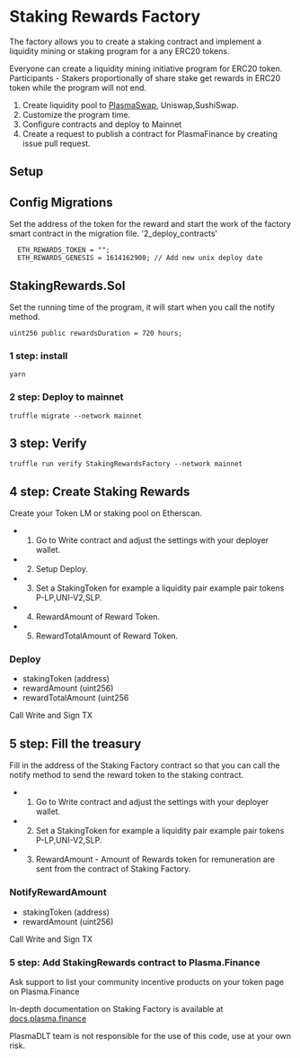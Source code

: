# Staking Rewards Factory 


The factory allows you to create a staking contract and implement a liquidity mining or staking program for a any ERC20 tokens.

Everyone can create a liquidity mining initiative program for ERC20 token. Participants - Stakers proportionally of share stake get rewards in  ERC20 token while the program will not end.

1. Create liquidity pool to [PlasmaSwap](https://apy.plasma.finance/liquidity-pools/add), Uniswap,SushiSwap. 
2. Customize the program time. 
3. Configure contracts and deploy to Mainnet
4. Create a request to publish a contract for PlasmaFinance by creating issue pull request. 

## Setup 

## Config Migrations 
Set the address of the token for the reward and start the work of the factory smart contract in the migration file. 
 '2_deploy_contracts'

```
  ETH_REWARDS_TOKEN = "";
  ETH_REWARDS_GENESIS = 1614162900; // Add new unix deploy date
```
## StakingRewards.Sol
Set the running time of the program, it will start when you call the notify method. 
 ```
 uint256 public rewardsDuration = 720 hours;
 ```

### 1 step: install 
```
yarn 
```
### 2 step: Deploy to mainnet 
```
truffle migrate --network mainnet
```
## 3 step: Verify
```
truffle run verify StakingRewardsFactory --network mainnet
```

## 4 step: Create Staking Rewards 
Create your Token LM or staking pool on Etherscan. 

- 1. Go to Write contract and adjust the settings with your deployer wallet. 
- 2. Setup Deploy.
- 3. Set a StakingToken for example a liquidity pair example pair tokens P-LP,UNI-V2,SLP.
- 4. RewardAmount of Reward Token. 
- 5. RewardTotalAmount of Reward Token.


 ### Deploy 

- stakingToken (address)
- rewardAmount (uint256)
- rewardTotalAmount (uint256

Call Write and Sign TX


## 5 step: Fill the treasury  
Fill in the address of the Staking Factory contract so that you can call the notify method to send the reward token to the staking contract. 
- 1. Go to Write contract and adjust the settings with your deployer wallet. 
- 2. Set a StakingToken for example a liquidity pair example pair tokens P-LP,UNI-V2,SLP.
- 3. RewardAmount - Amount of Rewards token for remuneration are sent from the contract of Staking Factory. 

### NotifyRewardAmount
- stakingToken (address)
- rewardAmount (uint256)

Call Write and Sign TX

### 5 step: Add StakingRewards contract to Plasma.Finance 
Ask support to list your community incentive products on your token page on Plasma.Finance


In-depth documentation on Staking Factory is available at [docs.plasma.finance](https://docs.plasma.finance)

PlasmaDLT team is not responsible for the use of this code, use at your own risk.
